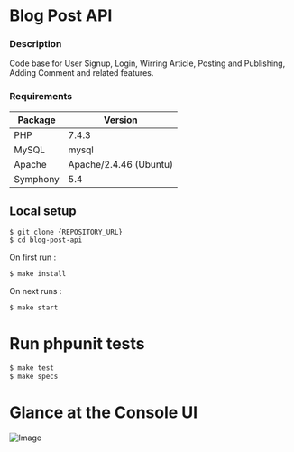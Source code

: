 # Blog Post API

### Description

Code base for User Signup, Login, Wirring Article, Posting and Publishing, Adding Comment and related features.

### Requirements

| Package | Version |
|---|---|
| PHP  | 7.4.3 |
| MySQL | mysql |
| Apache | Apache/2.4.46 (Ubuntu) |
| Symphony | 5.4 |

## Local setup
```bash
$ git clone {REPOSITORY_URL}
$ cd blog-post-api
```

On first run :

```bash
$ make install
```

On next runs :

```bash
$ make start
```

# Run phpunit tests

```bash
$ make test
$ make specs
```
# Glance at the Console UI

![Image](./images/test-case.png?q=1)
